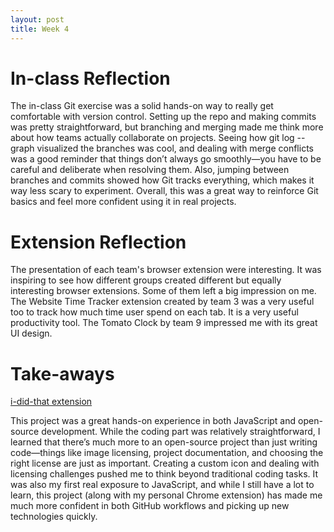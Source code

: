 ```yaml
---
layout: post
title: Week 4
---
```


# In-class Reflection

The in-class Git exercise was a solid hands-on way to really get comfortable with version control. Setting up the repo and making commits was pretty straightforward, but branching and merging made me think more about how teams actually collaborate on projects. Seeing how git log --graph visualized the branches was cool, and dealing with merge conflicts was a good reminder that things don’t always go smoothly—you have to be careful and deliberate when resolving them. Also, jumping between branches and commits showed how Git tracks everything, which makes it way less scary to experiment. Overall, this was a great way to reinforce Git basics and feel more confident using it in real projects.

# Extension Reflection

The presentation of each team's browser extension were interesting. It was inspiring to see how different groups created different but equally interesting browser extensions. Some of them left a big impression on me. The Website Time Tracker extension created by team 3 was a very useful too to track how much time user spend on each tab. It is a very useful productivity tool. The Tomato Clock by team 9 impressed me with its great UI design. 

# Take-aways

[i-did-that extension](https://github.com/ossd-s25/i-did-that-extension.git)

This project was a great hands-on experience in both JavaScript and open-source development. While the coding part was relatively straightforward, I learned that there’s much more to an open-source project than just writing code—things like image licensing, project documentation, and choosing the right license are just as important. Creating a custom icon and dealing with licensing challenges pushed me to think beyond traditional coding tasks. It was also my first real exposure to JavaScript, and while I still have a lot to learn, this project (along with my personal Chrome extension) has made me much more confident in both GitHub workflows and picking up new technologies quickly.
